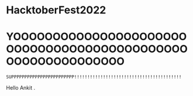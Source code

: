 # HacktoberFest2022

#  YOOOOOOOOOOOOOOOOOOOOOOOOOOOOOOOOOOOOOOOOOOOOOOOOOOOOOOOOOOOO
    SUPPPPPPPPPPPPPPPPPPPPPPPP!!!!!!!!!!!!!!!!!!!!!!!!!!!!!!!!!!!!!!!!!
Hello Ankit
.
